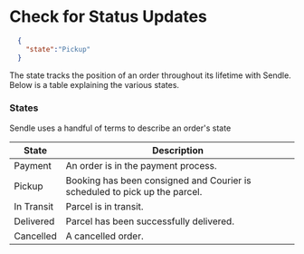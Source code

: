 # Check for Status Updates

```json
  {
    "state":"Pickup"
  }
```

<aside class='notice'>The state tracks the position of an order throughout its lifetime with Sendle. Below is a table explaining the various states.</aside>


### States

Sendle uses a handful of terms to describe an order's state

State | Description
------|------
Payment | An order is in the payment process.
Pickup | Booking has been consigned and Courier is scheduled to pick up the parcel.
In Transit | Parcel is in transit.
Delivered | Parcel has been successfully delivered.
Cancelled | A cancelled order.

